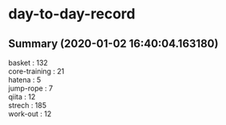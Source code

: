 # day-to-day-record  
## Summary  (2020-01-02 16:40:04.163180)  
basket : 132  
core-training : 21  
hatena : 5  
jump-rope : 7  
qiita : 12  
strech : 185  
work-out : 12  
